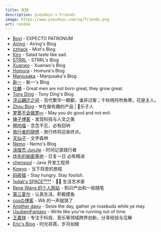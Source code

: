 ```yaml
---
title: 友链
description: pseudoyu's Friends
image: https://www.pseudoyu.com/og/friends.png
art: random
---
```


- [Boyi](https://www.boyilu.com) - EXPECTO PATRONUM
- [Airing](https://blog.ursb.me/) - Airing's Blog
- [zzhack](https://www.zzhack.fun/) - Mist's Blog
- [Kiro](https://kiro.cc) - Salad taste like sad.
- [STRRL](https://strrl.dev) - STRRL's Blog
- [Xuanwo](https://xuanwo.io) - Xuanwo's Blog
- [Homura](https://homura.live) - Homura's Blog
- [Manjusaka](https://www.manjusaka.blog) - Manjusaka's Blog
- [新一](https://a-wing.top) - 新一's Blog
- [仕麟](https://edward40.com) - Great men are not born great, they grow great.
- [Tony Ding](https://blog.tonyding.net) - Tony Ding's Blog
- [浮云翩迁之间](https://blognas.hwb0307.com) - 百代繁华一朝都，谁非过客；千秋明月吹角寒，花是主人。
- [Zhou Blog](https://www.zhouzhoukl.com) - ⚒️在做有趣的产品 | 👾乐子人
- [梦墨不会做梦💤](https://dreamo.ink) - May you do good and not evil.
- [锤子博客](https://liujiding.com) - 发现科技与人文之美
- [啊呜喵](https://blog.awumiao.cn/) - 念念不忘，必有回响
- [旅行者的随想](https://blog.besscroft.com) - 旅行终将迎来终点。
- [天仙子](https://tianxianzi.me) - 文字森林
- [Nemo](https://nemo.cool) - Nemo's Blog
- [涂俊杰 JunJie](https://blog.tujunjie.com/) - 时间记录践行者
- [炸毛的秘密基地](https://lzzmm.github.io/) - 日复一日 必有精进
- [chensoul](https://blog.chensoul.com) - Java 开发工程师
- [Kowyo](https://kowyo.com/) - 当下将至的旅程
- [码砖猿](https://codebrickape.lhzzs.top/) - Stay hungry. Stay foolish.
- [1xdali's SPACE²⁰²⁴](https://turkeys-rest-n5a.craft.me/blog) - 🧑‍🎨 生活艺术家
- [Rene Wang 的个人网站](https://rene.wang) - 知识产出和一些随笔
- [第三夏尔](https://thirdshire.com) - 认真生活，积极摸鱼
- [cosの博客](https://ysx.cosine.ren/) - WA 的一声就哭了
- [Another dayu](https://anotherdayu.com/) - Seize the day, gather ye rosebuds while ye may.
- [UsubeniFantasy](https://ssshooter.com) - Write like you're running out of time.
- [王嘉祥](https://blog.jiaxiang.wang/) - 专注于科技、音乐等领域跨界创新，分享经验与见解
- [Eric's Blog](https://wsdjeg.net/) - 时光荏苒，岁月如梭
